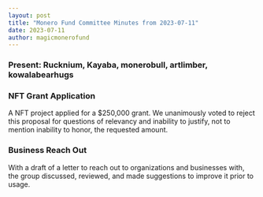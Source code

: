 ```yaml
---
layout: post
title: "Monero Fund Committee Minutes from 2023-07-11"
date: 2023-07-11
author: magicmonerofund
---
```


### Present: Rucknium, Kayaba, monerobull, artlimber, kowalabearhugs

### NFT Grant Application

A NFT project applied for a $250,000 grant. We unanimously voted to reject this proposal for questions of relevancy and inability to justify, not to mention inability to honor, the requested amount.

### Business Reach Out

With a draft of a letter to reach out to organizations and businesses with, the group discussed, reviewed, and made suggestions to improve it prior to usage.
